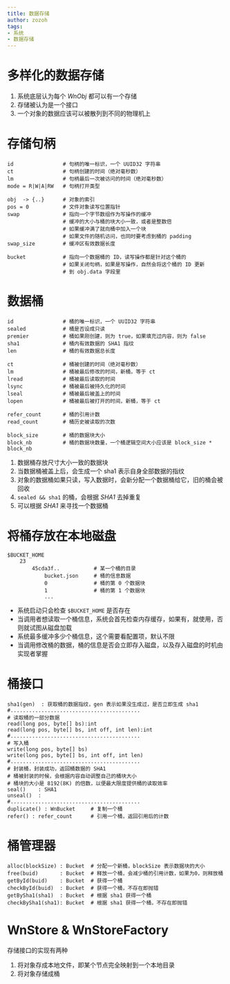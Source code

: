 ```yaml
---
title: 数据存储
author: zozoh
tags:
- 系统
- 数据存储
---
```


# 多样化的数据存储

1. 系统底层认为每个 *WnObj* 都可以有一个存储
2. 存储被认为是一个接口
3. 一个对象的数据应该可以被散列到不同的物理机上

# 存储句柄

```
id                # 句柄的唯一标识，一个 UUID32 字符串
ct                # 句柄创建的时间（绝对毫秒数）
lm                # 句柄最后一次被访问的时间（绝对毫秒数）
mode = R|W|A|RW   # 句柄打开类型

obj  -> {..}      # 对象的索引
pos = 0           # 文件对象读写位置指针 
swap              # 指向一个字节数组作为写操作的缓冲
                  # 缓冲的大小与桶的块大小一致，或者是整数倍
                  # 如果缓冲满了就向桶中加入一个块
                  # 如果文件的随机访问，也同时要考虑到桶的 padding
swap_size         # 缓冲区有效数据长度

bucket            # 指向一个数据桶的 ID，读写操作都是针对这个桶的
                  # 如果关闭句柄，如果是写操作，自然会将这个桶的 ID 更新
                  # 到 obj.data 字段里
```

# 数据桶

```
id                # 桶的唯一标识，一个 UUID32 字符串
sealed            # 桶是否设成只读
premier           # 桶如果刚创建，则为 true，如果填充过内容，则为 false
sha1              # 桶内有效数据的 SHA1 指纹
len               # 桶的有效数据总长度

ct                # 桶被创建的时间（绝对毫秒数）
lm                # 桶被最后修改的时间，新桶，等于 ct
lread             # 桶被最后读取的时间
lsync             # 桶被最后被持久化的时间
lseal             # 桶被最后被盖上的时间
lopen             # 桶被最后被打开的时间，新桶，等于 ct

refer_count       # 桶的引用计数
read_count        # 桶历史被读取的次数

block_size        # 桶的数据块大小
block_nb          # 桶的数据块数量，一个桶逻辑空间大小应该是 block_size * block_nb
```

1. 数据桶存放尺寸大小一致的数据块
2. 当数据桶被盖上后，会生成一个 sha1 表示自身全部数据的指纹
3. 对象的数据桶如果只读，写入数据时，会新分配一个数据桶给它，旧的桶会被回收
4. `sealed && sha1` 的桶，会根据 *SHA1* 去掉重复
5. 可以根据 *SHA1* 来寻找一个数据桶

# 将桶存放在本地磁盘

```
$BUCKET_HOME
    23
        45cda3f..           # 某一个桶的目录
            bucket.json     # 桶的信息数据
            0               # 桶的第 0 个数据块
            1               # 桶的第 1 个数据块
            ...
```

* 系统启动只会检查 `$BUCKET_HOME` 是否存在
* 当调用者想读取一个桶信息，系统会首先检查内存缓存，如果有，就使用，否则就试图从磁盘加载
* 系统最多缓冲多少个桶信息，这个需要看配置项，默认不限
* 当调用修改桶的数据，桶的信息是否会立即存入磁盘，以及存入磁盘的时机由实现者掌握

# 桶接口

```
sha1(gen)  : 获取桶的数据指纹，gen 表示如果没生成过，是否立即生成 sha1
#..........................................
# 读取桶的一部分数据
read(long pos, byte[] bs):int
read(long pos, byte[] bs, int off, int len):int
#..........................................
# 写入桶
write(long pos, byte[] bs)
write(long pos, byte[] bs, int off, int len)
#..........................................
# 封装桶，封装成功，返回桶数据的 SHA1
# 桶被封装的时候，会根据内容自动调整自己的桶块大小
# 桶块的大小是 8192(8K) 的倍数，以便最大限度提供桶的读取效率
seal()    : SHA1
unseal()  : 
#..........................................
duplicate() : WnBucket     # 复制一个桶
refer() : refer_count      # 引用一个桶，返回引用后的计数
```

# 桶管理器

```
alloc(blockSize) : Bucket  # 分配一个新桶，blockSize 表示数据块的大小
free(buid)       : Bucket  # 释放一个桶，会减少桶的引用计数，如果为0，则释放桶
getById(buid)    : Bucket  # 获得一个桶
checkById(buid)  : Bucket  # 获得一个桶，不存在即抛错
getBySha1(sha1)  : Bucket  # 根据 sha1 获得一个桶
checkBySha1(sha1): Bucket  # 根据 sha1 获得一个桶，不存在即抛错
```

# WnStore & WnStoreFactory

存储接口的实现有两种

1. 将对象存成本地文件，即某个节点完全映射到一个本地目录
2. 将对象存储成桶












